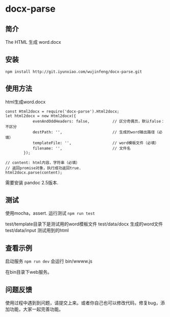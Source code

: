 # docx-parse

## 简介

The HTML 生成 word.docx

## 安装

```
npm install http://git.iyunxiao.com/wujinfeng/docx-parse.git
```

## 使用方法

html生成word.docx

```
const Html2docx = require('docx-parse').Html2docx;
let html2docx = new Html2docx({
            evenAndOddHeaders: false,          // 区分奇偶页，默认false：不区分
            destPath: '',                      // 生成的word输出路径（必填）
            templateFile: '',                  // word模板文件（必填）
            filename: '',                      // 文件名
        });

// content: html内容，字符串（必填）
// 返回promise对象，执行成功返回true.
html2docx.parse(content);

```

需要安装 pandoc 2.5版本.

## 测试

使用mocha，assert. 运行测试
 ``` npm run test ```

test/template目录下是测试用的word模板文件
test/data/docx 生成的word文件
test/data/input 测试用到的html

## 查看示例

启动服务
 ``` npm run dev ```
 会运行 bin/wwww.js

在bin目录下web服务。

## 问题反馈

使用过程中遇到到问题，请提交上来。或者你自己也可以修改代码，修复bug，添加功能，大家一起完善功能。
